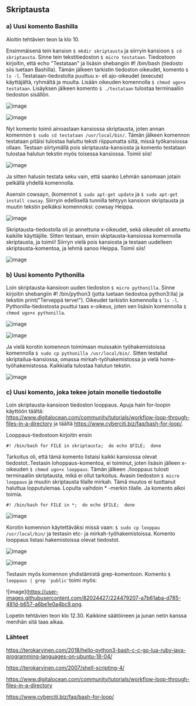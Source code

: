 ## Skriptausta

### a) Uusi komento Bashilla

Aloitin tehtävien teon la klo 10. 

Ensimmäisenä tein kansion `$ mkdir skriptausta` ja siirryin kansioon `$ cd skriptausta`. Sinne tein tekstitiedoston `$ micro testataan`. Tiedostoon kirjoitin, että echo "Testataan" ja lisäsin shebangiin #! /bin/bash (tiedosto siis luetaan Bashilla). Tämän jälkeen tarkistin tiedoston oikeudet, komento `$ ls -l`. Testataan-tiedostolta puuttuu x- eli ajo-oikeudet (execute) käyttäjältä, ryhmältä ja muulta. Lisään oikeuden komennolla `$ chmod ugo+x testataan`.  Lisäyksen jälkeen komento `$ ./testataan` tulostaa terminaaliin tiedoston sisällön. 

![image](https://user-images.githubusercontent.com/82024427/224475275-43187caa-99ba-4a42-8672-8bd2bc0c3a63.png)


![image](https://user-images.githubusercontent.com/82024427/224475215-28baa83e-a79d-4bfd-a142-3c1f643463c3.png)

Nyt komento toimii ainoastaan kansiossa skriptausta, joten annan komennon `$ sudo cd testataan /usr/local/bin/`. Tämän jälkeen komennon testataan pitäisi tulostaa haluttu teksti riippumatta siitä, missä työkansiossa ollaan. Testaan siirtymällä pois skriptausta-kansiosta ja komento testataan tulostaa halutun tekstin myös toisessa kansiossa. Toimii siis! 

![image](https://user-images.githubusercontent.com/82024427/224475713-ac0518c8-330c-45a0-84cd-21d7f854fc72.png)

Ja sitten halusin testata seku vain, että saanko Lehmän sanomaan jotain pelkällä yhdellä komennolla. 

Asensin cowsayn, (komennot `$ sudo apt-get update` ja `$ sudo apt-get install cowsay`. Siirryin edellisellä tunnilla tehtyyn kansioon skriptausta ja muutin tekstin pelkäksi komennoksi: cowsay Heippa. 

![image](https://user-images.githubusercontent.com/82024427/224475907-3aff4c44-eb5e-4e75-94ad-feef0b4b089b.png)

Skriptausta-tiedostolla oli jo annettuna x-oikeudet, sekä oikeudet oli annettu kaikille käyttäjille. Sitten testaan, ensin skiptausta-kansiossa komennolla skriptausta, ja toimii! Siirryn vielä pois kansiosta ja testaan uudelleen skriptausta-komentoa, ja lehmä sanoo Heippa. Toimii siis! 

![image](https://user-images.githubusercontent.com/82024427/224476077-2e850d0b-4f56-4d00-9578-82c006a36b00.png)

### b) Uusi komento Pythonilla

Loin skriptausta-kansioon uuden tiedoston `$ micro pythonilla`. Sinne kirjoitin shebangiin #! /bin/python3 (jotta luetaan tiedostoa python3:lla) ja tekstiin print("Terveppä terve!"). Oikeudet tarkistin komennolla `$ ls -l`. Pythonilla-tiedostosta puuttui taas x-oikeus, joten sen lisäsin komennolla `$ chmod ugo+x pythonilla`. 

![image](https://user-images.githubusercontent.com/82024427/224476843-4eadbb3b-6aa6-4380-8617-04a79c349a5e.png)

![image](https://user-images.githubusercontent.com/82024427/224476875-7e8254f9-553f-496b-906f-8683ef4e0a6c.png)

Ja vielä korotin komennon toimimaan muissakin työhakemistoissa komennolla `$ sudo cp pythonilla /usr/local/bin/`. Sitten testailut skriptailua-kansiossa, omassa mirkah-työhakemistossa ja vielä home-työhakemistossa. Kaikkialla tulostaa halutun tekstin. 

![image](https://user-images.githubusercontent.com/82024427/224477194-969e1a68-218f-45fa-83ab-22a758296d8e.png)

### c) Uusi komento, joka tekee jotain monelle tiedostolle

Loin skriptausta-kansioon tiedoston looppaus. Apuja hain for-loopin käyttöön täältä: https://www.digitalocean.com/community/tutorials/workflow-loop-through-files-in-a-directory ja täältä https://www.cyberciti.biz/faq/bash-for-loop/. 

Looppaus-tiedostoon kirjoitin ensin

`#! /bin/bash
for FILE in skriptausta; 
do echo $FILE; 
done`

Tarkoitus oli, että tämä komento listaisi kaikki kansiossa olevat tiedostot..Testasin lohoppaus-komentoa, ei toiminut, joten lisäsin jälleen x-oikeuden `$ chmod ugo+x looppaus`. Tämän jälkeen ./looppaus tulosti terminaaliin skriptausta, mikä ei ollut tarkoitus. Avasin tiedoston `$ micro looppaus` ja muutin skriptausta tilalle mirkah. Tämä muutos ei tuottanut haluttua lopputulemaa. Lopulta vaihdoin * -merkin tilalle. Ja komento alkoi toimia. 

`#! /bin/bash
for FILE in *; 
do echo $FILE; 
done`

![image](https://user-images.githubusercontent.com/82024427/224479041-4709e8dd-8cff-4109-859d-f034439c2dd7.png)

Korotin komennon käytettäväksi missä vaan: `$ sudo cp looppau /usr/local/bin/` ja testasin etc- ja mirkah-työhakemistoissa. Komento looppaus listasi hakemistoissa olevat tiedostot. 

![image](https://user-images.githubusercontent.com/82024427/224479097-8121a458-3b42-4585-8401-ce78ccbeed28.png)

![image](https://user-images.githubusercontent.com/82024427/224479177-b8958693-d9a9-4bf7-bef9-beb67e6595b0.png)

Testasin myös komennon yhdistämistä grep-komentoon. Komento `$ looppaus | grep 'public'`toimi myös:

![image](https://user-images.githubusercontent.com/82024427/224479207-a7b61aba-d785-481d-b657-a6be1e0a4bc9.png. 

Lopetin tehtävien teon klo 12.30. Kaikkine säätöineen ja junan netin kanssa menihän sitä taas aikaa. 


### Lähteet

https://terokarvinen.com/2018/hello-python3-bash-c-c-go-lua-ruby-java-programming-languages-on-ubuntu-18-04/

https://terokarvinen.com/2007/shell-scripting-4/

https://www.digitalocean.com/community/tutorials/workflow-loop-through-files-in-a-directory

https://www.cyberciti.biz/faq/bash-for-loop/




